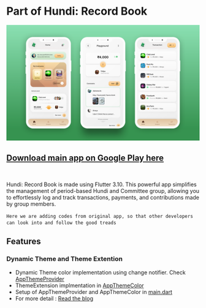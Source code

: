 # Part of Hundi: Record Book


![](images/hundi_app.png)


## [Download main app on Google Play here](https://play.google.com/store/apps/details?id=com.hundi.social)

<br>

Hundi: Record Book is made using Flutter 3.10. This powerful app simplifies the management of period-based Hundi and Committee group, allowing you to effortlessly log and track transactions, payments, and contributions made by group members.

`Here we are adding codes from original app, so that other developers can look into and follow the good treads`


## Features

### Dynamic Theme and Theme Extention 
- Dynamic Theme color implementation using change notifier. Check [AppThemeProvider](lib/ui/res/theme/app_theme_provider.dart)
- ThemeExtension implmentation in [AppThemeColor](lib/ui/res/theme/app_theme_colors.dart)
- Setup of AppThemeProvider and AppThemeColor in [main.dart](lib/main.dart)
- For more detail : [Read the blog](https://dev.to/nirajprakash/flutter-themes-dynamic-color-themeextension-4lfp)  



